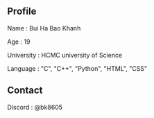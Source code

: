 <!DOCTYPE html>
<html lang ="en">
    <head>
        <meta charset="UTF-8">
        <meta http-equiv="X-UA-Compatible" content="IE=edge">
        <meta name ="viewport" content="width=device-width, initial-scale=1.0">
        <title>Introduce myself</title>
    </head>
    <body>
        <h2>Profile</h2>
        <p>Name : Bui Ha Bao Khanh</p>
        <p>Age : 19</p>
        <p>University : HCMC university of Science</p>
        <p>Language : "C", "C++", "Python", "HTML", "CSS"</p>
        <h2>Contact</h2>
        <p>Discord : @bk8605</p>
    </body>    
</html>    
